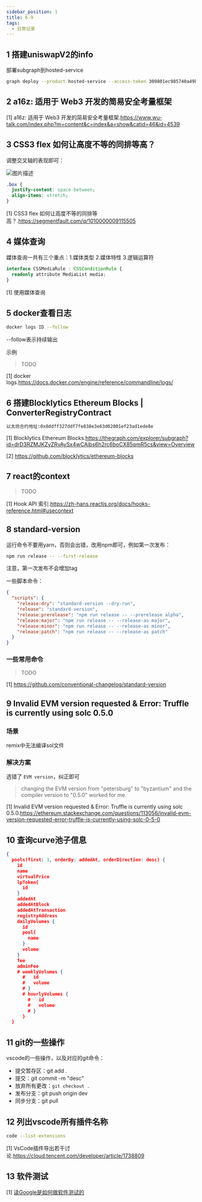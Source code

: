 ```yaml
---
sidebar_position: 1
title: 6-9
tags:
  - 日常记录
---
```


## 1 搭建uniswapV2的info

部署subgraph到hosted-service

```sh
graph deploy --product hosted-service --access-token 309801ec985740a49bcae7f6ddcdcbb4 --node https://api.thegraph.com/deploy/ --ipfs https://api.thegraph.com/ipfs/ ginlink/Ginlink99
```

## 2 a16z: 适用于 Web3 开发的简易安全考量框架

[1] a16z: 适用于 Web3 开发的简易安全考量框架.https://www.wu-talk.com/index.php?m=content&c=index&a=show&catid=46&id=4539

## 3 CSS3 flex 如何让高度不等的同排等高？

调整交叉轴的表现即可：

![图片描述](https://cdn.gincool.com/img/bVutFP.png)

```css
.box {
  justify-content: space-between;
  align-items: stretch;
}
```

[1] CSS3 flex 如何让高度不等的同排等高？.https://segmentfault.com/q/1010000009115505

## 4 媒体查询

媒体查询一共有三个重点：1.媒体类型 2.媒体特性 3.逻辑运算符

```ts
interface CSSMediaRule : CSSConditionRule {
  readonly attribute MediaList media;
}
```

[1] 使用媒体查询

## 5 docker查看日志

```sh
docker logs ID --follow
```

--follow表示持续输出

示例

> TODO

[1] docker logs.https://docs.docker.com/engine/reference/commandline/logs/

## 6 搭建Blocklytics Ethereum Blocks | ConverterRegistryContract

```sh
以太坊合约地址:0x0ddff327ddf7fe838e3e63d02001ef23ad1ede8e
```

[1] Blocklytics Ethereum Blocks.https://thegraph.com/explorer/subgraph?id=drD3RZMJKZyZRvAySx4wCAibs6h2rc6boCX85qmR5cs&view=Overview

[2] https://github.com/blocklytics/ethereum-blocks

## 7 react的context

> TODO

[1] Hook API 索引.https://zh-hans.reactjs.org/docs/hooks-reference.html#usecontext

## 8 standard-version

运行命令不要用yarn，否则会出错，改用npm即可，例如第一次发布：

```sh
npm run release -- --first-release
```

注意，第一次发布不会增加tag

一些脚本命令：

```json
{
  "scripts": {
    "release:dry": "standard-version --dry-run",
    "release": "standard-version",
    "release:prerelease": "npm run release -- --prerelease alpha",
    "release:major": "npm run release -- --release-as major",
    "release:minor": "npm run release -- --release-as minor",
    "release:patch": "npm run release -- --release-as patch"
  }
}
```

### 一些常用命令

> TODO

[1] https://github.com/conventional-changelog/standard-version

## 9 Invalid EVM version requested & Error: Truffle is currently using solc 0.5.0

### 场景

remix中无法编译sol文件

### 解决方案

选错了 `EVM version`，纠正即可

> changing the EVM version from "petersburg" to "byzantium" and the compiler version to "0.5.0" worked for me.

[1] Invalid EVM version requested & Error: Truffle is currently using solc 0.5.0.https://ethereum.stackexchange.com/questions/113056/invalid-evm-version-requested-error-truffle-is-currently-using-solc-0-5-0

## 10 查询curve池子信息

```json
{
  pools(first: 1, orderBy: addedAt, orderDirection: desc) {
    id
    name
    virtualPrice
    lpToken{
      id
    }
    addedAt
    addedAtBlock
    addedAtTransaction
    registryAddress
    dailyVolumes {
      id
      pool{
        name
      }
      volume
    }
    fee
    adminFee
    # weeklyVolumes {
      #   id
      #   volume
      # }
      # hourlyVolumes {
        #   id
        #   volume
        # }
      }
  }
```

## 11 git的一些操作

vscode的一些操作，以及对应的git命令：

- 提交暂存区：git add .
- 提交：git commit -m "desc"
- 放弃所有更改：`git checkout .`
- 发布分支：git push origin dev
- 同步分支：git pull

## 12 列出vscode所有插件名称

```sh
code --list-extensions
```

[1] VsCode插件导出若干讨论.https://cloud.tencent.com/developer/article/1738809

## 13 软件测试

[1] [读Google是如何做软件测试的](https://zhuanlan.zhihu.com/p/43846016)

